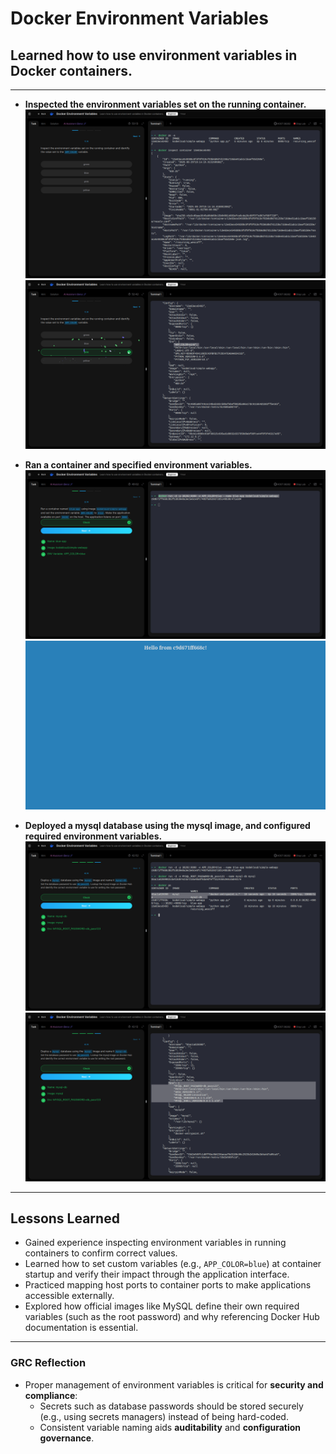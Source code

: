 # Docker Environment Variables

## Learned how to use environment variables in Docker containers.

---

- **Inspected the environment variables set on the running container.**
![cmd](evidence/inspect_1.png)
![cmd](evidence/env.png)

- **Ran a container and specified environment variables.**
![cmd](evidence/env_2.png)
![cmd](evidence/app.png)

- **Deployed a mysql database using the mysql image, and configured required environment variables.**
![cmd](evidence/db.png)
![cmd](evidence/db_1.png)

---


## Lessons Learned

- Gained experience inspecting environment variables in running containers to confirm correct values.  
- Learned how to set custom variables (e.g., `APP_COLOR=blue`) at container startup and verify their impact through the application interface.  
- Practiced mapping host ports to container ports to make applications accessible externally.  
- Explored how official images like MySQL define their own required variables (such as the root password) and why referencing Docker Hub documentation is essential.

---

### GRC Reflection
- Proper management of environment variables is critical for **security and compliance**:
  - Secrets such as database passwords should be stored securely (e.g., using secrets managers) instead of being hard-coded.
  - Consistent variable naming aids **auditability** and **configuration governance**.





